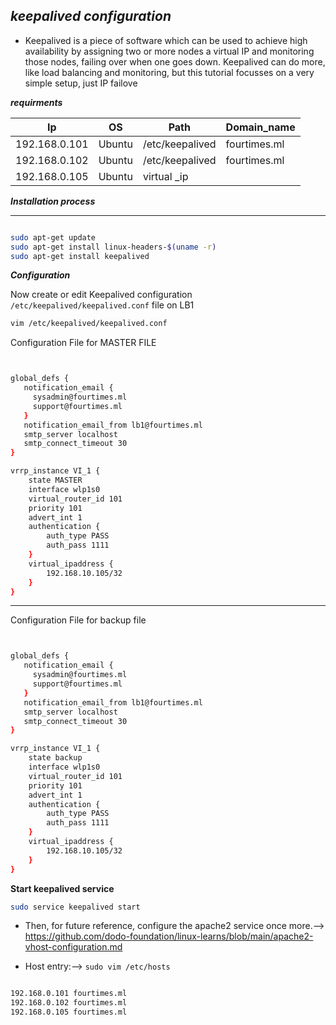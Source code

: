 ## _keepalived configuration_

* Keepalived is a piece of software which can be used to achieve high availability by assigning two or more nodes a virtual IP and monitoring those nodes, failing over when one goes down. Keepalived can do more, like load balancing and monitoring, but this tutorial focusses on a very simple setup, just IP failove

**_requirments_**

|Ip|OS|Path|Domain_name|
|---|---|---|---|
|192.168.0.101|Ubuntu|/etc/keepalived|fourtimes.ml|
|192.168.0.102|Ubuntu|/etc/keepalived|fourtimes.ml|
|192.168.0.105|Ubuntu|virtual _ip|


**_Installation process_**

---

~~~bash

sudo apt-get update
sudo apt-get install linux-headers-$(uname -r)
sudo apt-get install keepalived

~~~

**_Configuration_**

Now create or edit Keepalived configuration `/etc/keepalived/keepalived.conf` file on LB1

~~~bash
vim /etc/keepalived/keepalived.conf
~~~

Configuration File for MASTER FILE

~~~bash


global_defs {
   notification_email {
     sysadmin@fourtimes.ml
     support@fourtimes.ml
   }
   notification_email_from lb1@fourtimes.ml
   smtp_server localhost
   smtp_connect_timeout 30
}

vrrp_instance VI_1 {
    state MASTER
    interface wlp1s0
    virtual_router_id 101
    priority 101
    advert_int 1
    authentication {
        auth_type PASS
        auth_pass 1111
    }
    virtual_ipaddress {
        192.168.10.105/32
    }
}

~~~


---

Configuration File for backup file


~~~bash


global_defs {
   notification_email {
     sysadmin@fourtimes.ml
     support@fourtimes.ml
   }
   notification_email_from lb1@fourtimes.ml
   smtp_server localhost
   smtp_connect_timeout 30
}

vrrp_instance VI_1 {
    state backup
    interface wlp1s0
    virtual_router_id 101
    priority 101
    advert_int 1
    authentication {
        auth_type PASS
        auth_pass 1111
    }
    virtual_ipaddress {
        192.168.10.105/32
    }
}

~~~

**Start keepalived service**
~~~bash
sudo service keepalived start
~~~

* Then, for future reference, configure the apache2 service once more.--> https://github.com/dodo-foundation/linux-learns/blob/main/apache2-vhost-configuration.md


* Host entry:--> `sudo vim /etc/hosts`

~~~bash

192.168.0.101 fourtimes.ml
192.168.0.102 fourtimes.ml
192.168.0.105 fourtimes.ml

~~~
